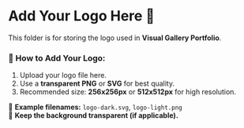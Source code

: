 # Add Your Logo Here 🎨

This folder is for storing the logo used in **Visual Gallery Portfolio**.

### 📌 How to Add Your Logo:

1. Upload your logo file here.
2. Use a **transparent PNG** or **SVG** for best quality.
3. Recommended size: **256x256px** or **512x512px** for high resolution.

🔹 **Example filenames:** `logo-dark.svg`, `logo-light.png`  
🔹 **Keep the background transparent (if applicable).**
